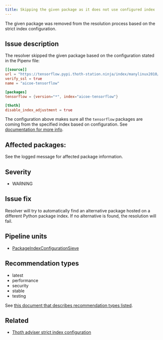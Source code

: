 ```yaml
---
title: Skipping the given package as it does not use configured index
---
```


The given package was removed from the resolution process based on the strict
index configuration.

## Issue description

The resolver skipped the given package based on the configuration stated in the
Pipenv file:

```toml
[[source]]
url = "https://tensorflow.pypi.thoth-station.ninja/index/manylinux2010/AVX2/simple/"
verify_ssl = true
name = "aicoe-tensorflow"

[packages]
tensorflow = {version="*", index="aicoe-tensorflow"}

[thoth]
disable_index_adjustment = true
```

The configuration above makes sure all the ``tensorflow`` packages are coming from the
specified index based on configuration. See [documentation for more info][1].

## Affected packages:

See the logged message for affected package information.

## Severity

 * WARNING

## Issue fix

Resolver will try to automatically find an alternative package hosted on a
different Python package index. If no alternative is found, the resolution will
fail.

## Pipeline units

 * [PackageIndexConfigurationSieve](https://thoth-station.ninja/docs/developers/adviser/thoth.adviser.sieves.html#thoth.adviser.sieves.PackageIndexConfigurationSieve)

## Recommendation types

 * latest
 * performance
 * security
 * stable
 * testing

See [this document that describes recommendation types
listed](http://thoth-station.ninja/recommendation-types).

## Related

 * [Thoth adviser strict index configuration][1]

[1]: https://thoth-station.ninja/docs/developers/adviser/experimental_features.html#strict-index-configuration
